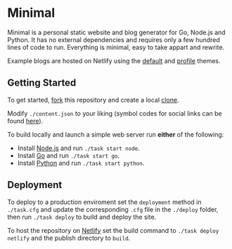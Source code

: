 # Minimal

Minimal is a personal static website and blog generator for Go, Node.js and Python. It has no external dependencies and requires only a few hundred lines of code to run. Everything is minimal, easy to take appart and rewrite.

Example blogs are hosted on Netlify using the [default](https://minimal-default.netlify.com) and [profile](https://minimal-profile.netlify.com) themes.

## Getting Started

To get started, [fork](https://help.github.com/articles/fork-a-repo) this repository and create a local [clone](https://help.github.com/articles/cloning-a-repository).

Modify `./content.json` to your liking (symbol codes for social links can be found [here](http://drinchev.github.io/monosocialiconsfont)). 

To build locally and launch a simple web server run **either** of the following: 

* Install [Node.js](https://nodejs.org/en/download) and run `./task start node`.
* Install [Go](https://golang.org/doc/install) and run `./task start go`.
* Install [Python](https://www.python.org/downloads/) and run `./task start python`.

## Deployment

To deploy to a production enviroment set the `deployment` method in `./task.cfg` and update the corresponding `.cfg` file in the `./deploy` folder, then run `./task deploy` to build and deploy the site.

To host the repository on [Netlify](http://www.netlify.com) set the build command to `./task deploy netlify` and the publish directory to `build`.
